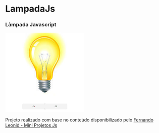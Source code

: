 # LampadaJs
<h3>Lâmpada Javascript</h3>

<a href="https://wictorluciano.github.io/LampadaJs/"><img src="./img/lamp.git.png" width="250px"></a>


Projeto realizado com base no conteúdo disponibilizado pelo 
<a href="https://github.com/fernandoleonid/mini-projetos-js" target="_blank">
Fernando Leonid - Mini Projetos Js</a>
